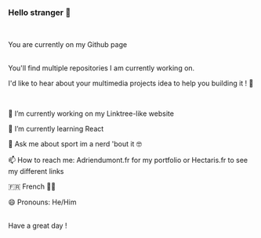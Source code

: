 ### Hello stranger 👋

<br>

You are currently on my Github page

<br>
You'll find multiple repositories I am currently working on.

I'd like to hear about your multimedia projects idea to help you building it ! 🏢

<br>


🔭 I’m currently working on my Linktree-like website

🌱 I’m currently learning React

💬 Ask me about sport im a nerd 'bout it 🤓

📫 How to reach me: Adriendumont.fr for my portfolio or Hectaris.fr to see my different links

🇫🇷 French 🍷🥖

😄 Pronouns: He/Him

<br>
Have a great day !
